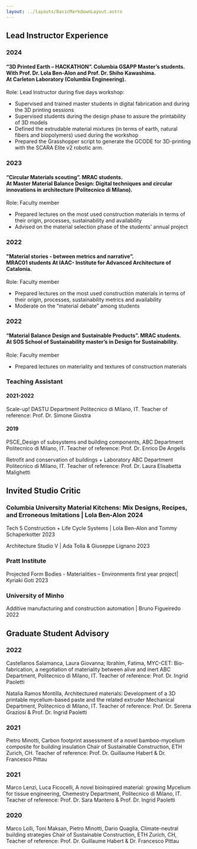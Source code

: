 ```yaml
---
layout: ../layouts/BasicMarkdownLayout.astro
---
```

## Lead Instructor Experience
### 2024
#### “3D Printed Earth – HACKATHON”. Columbia GSAPP Master’s students. With Prof. Dr. Lola Ben-Alon and Prof. Dr. Shiho Kawashima.<br/>At Carleton Laboratory (Columbia Engineering). 
Role: Lead Instructor during five days workshop:
- Supervised and trained master students in digital fabrication and during the 3D printing sessions
- Supervised students during the design phase to assure the printability of 3D models
- Defined the extrudable material mixtures (in terms of earth, natural fibers and biopolymers) used during the workshop
- Prepared the Grasshopper script to generate the GCODE for 3D-printing with the SCARA Elite v2 robotic arm.

### 2023
#### “Circular Materials scouting”. MRAC students.<br/>At Master Material Balance Design: Digital techniques and circular innovations in architecture (Politecnico di Milano). 
Role: Faculty member 
- Prepared lectures on the most used construction materials in terms of their origin, processes, sustainability and availability
- Advised on the material selection phase of the students’ annual project 

### 2022
#### "Material stories - between metrics and narrative”.<br/>MRAC01 students At IAAC- Institute for Advanced Architecture of Catalonia. 
Role: Faculty member
- Prepared lectures on the most used construction materials in terms of their origin, processes, sustainability metrics and availability
- Moderate on  the “material debate” among students 

### 2022
#### “Material Balance Design and Sustainable Products”. MRAC students.<br/>At SOS School of Sustainability master’s in Design for Sustainability. 
Role: Faculty member
- Prepared lectures on materiality and textures of construction materials

### Teaching Assistant
#### 2021-2022
Scale-up! DASTU Department Politecnico di Milano, IT. Teacher of reference: Prof. Dr. Simone Giostra

#### 2019
PSCE_Design of subsystems and building components, ABC Department Politecnico di Milano, IT. Teacher of reference: Prof. Dr. Enrico De Angelis

Retrofit and conservation of buildings + Laboratory ABC Department Politecnico di Milano, IT. Teacher of reference: Prof. Dr. Laura Elisabetta Malighetti

## Invited Studio Critic
### Columbia University	Material Kitchens: Mix Designs, Recipes, and Erroneous Imitations | Lola Ben-Alon 2024
Tech 5 Construction + Life Cycle Systems | Lola Ben-Alon and Tommy Schaperkotter 2023

Architecture Studio V | Ada Tolla & Giuseppe Lignano 2023	

### Pratt Institute
Projected Form Bodies - Materialities – Environments first year project| Kyriaki Goti 2023

### University of Minho
Additive manufacturing and construction automation | Bruno Figueiredo 2022

## Graduate Student Advisory
### 2022
Castellanos Salamanca, Laura Giovanna; Ibrahim, Fatima, MYC-CET: Bio-fabrication, a negotiation of materiality between alive and inert ABC Department, Politecnico di Milano, IT. Teacher of reference: Prof. Dr. Ingrid Paoletti

Natalia Ramos Montilla, Architectured materials: Development of a 3D printable mycelium-based paste and the related extruder Mechanical Department, Politecnico di Milano, IT. Teacher of reference: Prof. Dr. Serena Graziosi & Prof. Dr. Ingrid Paoletti

### 2021
Pietro Minotti, Carbon footprint assessment of a novel bamboo-mycelium composite for building insulation Chair of Sustainable Construction, ETH Zurich, CH. Teacher of reference: Prof. Dr. Guillaume Habert & Dr. Francesco Pittau

### 2021
Marco Lenzi, Luca Ficocelli, A novel bioinspired material: growing Mycelium for tissue engineering, Chemestry Department, Politecnico di Milano, IT. Teacher of reference: Prof. Dr. Sara Mantero & Prof. Dr. Ingrid Paoletti

### 2020
Marco Lolli, Toni Maksan, Pietro Minotti, Dario Quaglia, Climate-neutral building strategies Chair of Sustainable Construction, ETH Zurich, CH, Teacher of reference: Prof. Dr. Guillaume Habert & Dr. Francesco Pittau
